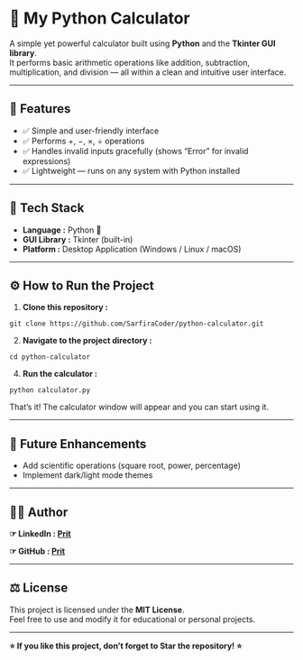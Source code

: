 # 🧮 My Python Calculator

A simple yet powerful calculator built using **Python** and the **Tkinter GUI library**.  
It performs basic arithmetic operations like addition, subtraction, multiplication, and division — all within a clean and intuitive user interface.

---

## 🚀 Features

- ✅ Simple and user-friendly interface  
- ✅ Performs +, −, ×, ÷ operations  
- ✅ Handles invalid inputs gracefully (shows “Error” for invalid expressions)  
- ✅ Lightweight — runs on any system with Python installed  

---

## 🧰 Tech Stack

- **Language :** Python 🐍  
- **GUI Library :** Tkinter (built-in)  
- **Platform :** Desktop Application (Windows / Linux / macOS)

---

## ⚙️ How to Run the Project

1. **Clone this repository :**
```
git clone https://github.com/SarfiraCoder/python-calculator.git
```

2. **Navigate to the project directory :**
```
cd python-calculator
```

4. **Run the calculator :**

```
python calculator.py
```

That’s it! The calculator window will appear and you can start using it.

---

## 🌱 Future Enhancements

- Add scientific operations (square root, power, percentage)  
- Implement dark/light mode themes  

---

## 🧑‍💻 Author

**☞ LinkedIn : [Prit](www.linkedin.com/in/devprit)**

**☞ GitHub : [Prit](https://github.com/SarfiraCoder)**


---

## ⚖️ License

This project is licensed under the **MIT License**.  
Feel free to use and modify it for educational or personal projects.

---

**⭐ If you like this project, don’t forget to Star the repository! ⭐**
